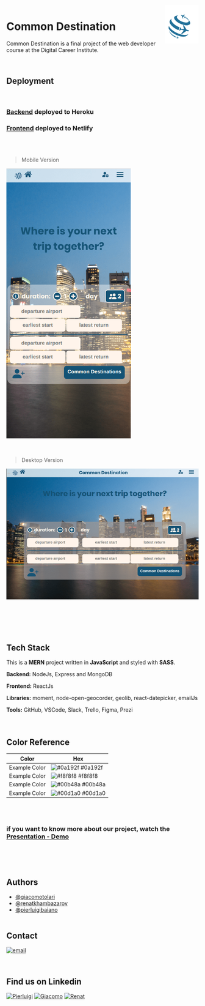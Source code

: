 <img src="./src/assets/images/logoCommon.png" height="100px" align="right"/>

# Common Destination

Common Destination is a final project of the web developer course at the Digital Career Institute.

<br />

## Deployment

<br />

### [Backend](https://backend-commondestination.herokuapp.com/) deployed to Heroku

### [Frontend](https://commondestination.netlify.app/) deployed to Netlify

<br />
<br />

> Mobile Version

![Screenshot Page Mobile](./src/assets/images/mobile-min.png)

<br />

> Desktop Version

![Screenshot Page Desktop](./src/assets/images/desktop-min.png)

<br />
<br />
<br />
<br />

## Tech Stack

This is a **MERN** project written in **JavaScript** and
styled with **SASS**.
<br />

**Backend:** NodeJs, Express and MongoDB
<br />

**Frontend:** ReactJs
<br />

**Libraries:** moment, node-open-geocorder, geolib, react-datepicker, emailJs

**Tools:** GitHub, VSCode, Slack, Trello, Figma, Prezi
<br />
<br />
<br />

## Color Reference

| Color         | Hex                                                              |
| ------------- | ---------------------------------------------------------------- |
| Example Color | ![#0a192f](https://via.placeholder.com/10/0a192f?text=+) #0a192f |
| Example Color | ![#f8f8f8](https://via.placeholder.com/10/f8f8f8?text=+) #f8f8f8 |
| Example Color | ![#00b48a](https://via.placeholder.com/10/00b48a?text=+) #00b48a |
| Example Color | ![#00d1a0](https://via.placeholder.com/10/00b48a?text=+) #00d1a0 |

<br />
<br />

### if you want to know more about our project, watch the [Presentation - Demo](https://prezi.com/view/zLrzjOC3zc5uWvv62cmm/)

<br />
<br />
<br />

## Authors

- [@giacomotolari](https://github.com/giacomotolari)
- [@renatkhambazarov](https://github.com/Khambazarov)
- [@pierluigibaiano](https://github.com/Pierluigi10)
  <br />
  <br />

## Contact

[![email](https://img.shields.io/badge/Gmail-D14836?style=for-the-badge&logo=gmail&logoColor=white)](mailto:commondestinations@gmail.com)

<br />

## Find us on Linkedin

[![Pierluigi](https://img.shields.io/badge/Pierluigi-1DA1F2?style=for-the-badge&logo=twitter&logoColor=white)](https://www.linkedin.com/in/pierluigi-baiano/)
[![Giacomo](https://img.shields.io/badge/Giacomo-1DA1F2?style=for-the-badge&logo=twitter&logoColor=white)](https://www.linkedin.com/in/giacomo-tolari/)
[![Renat](https://img.shields.io/badge/Renat-1DA1F2?style=for-the-badge&logo=twitter&logoColor=white)](https://www.linkedin.com/in/renat-khambazarov)
